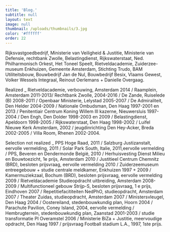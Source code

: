 ```yaml
---
title: 'Blog.'
subtitle: null
layout: text
image: null
thumbnail: /uploads/thumbnails/3.jpg
color: '#ffffff'
order: 22
---
```


Rijksvastgoedbedrijf, Ministerie van Veiligheid & Justitie, Ministerie van Defensie, rechtbank Zwolle, Belastingdienst, Rijkswaterstaat, Ned. Philharmonisch Orkest, Het Toneel Speelt, Rietveldacademie, Zuiderzee-museum Enkhuizen, Gemeente Amsterdam, Stichting Trudo, BAM Utiliteitsbouw, Bouwbedrijf Jan de Nul, Bouwbedrijf Besix, Vlaams Gewest, Volker Wessels Integraal, Reinout Oerlemans + Danielle Overgaag.

Realized _ Rietveldacademie, verbouwing, Amsterdam 2014 / Raamplein, Amsterdam 2011-2013/ Rechtbank Zwolle, 2004-2016 / De Zande, Ruiselede (B) 2008-2011 / Openbaar Ministerie, Lelystad 2005-2007 / De Admiraliteit, Den Helder 2004-2009 / Nationale Ombudsman, Den Haag 1997-2001 en 2013 / Penitentiair Centrum Koning Willem III kazerne, Nieuwersluis 1997-2004 / Den Engh, Den Dolder 1998-2003 en 2009 / Belastingdienst, Apeldoorn 1998-2005 / Rijkswaterstaat, Den Haag 1998-2002 / Luifel Nieuwe Kerk Amsterdam, 2002 / jeugdinrichting Den Hey-Acker, Breda 2002-2005 / Villa Room, Rhenen 2002-2004.

Selection not realized _ PPS Hoge Raad, 2011 / Salzburg Justizanstalt, eervolle vermelding, 2011 / Solar Park South, Italie, 2011,eervolle vermelding / PPS, Beveren en Dendermonde Belgi&euml;, 2010 / Herhuisvesting Dienst Milieu en Bouwtoezicht, 1e prijs, Amsterdam 2010 / Justitieel Centrum Chemnitz (BRD), besloten prijsvraag, eervolle vermelding 2010 / Zuiderzeemuseum entreegebouw + studie centrale meldkamer, Enkhuizen 1997 + 2009 / Kamermuziekzaal, Bochum (BRD), besloten prijsvraag, eervolle vermelding 2009 / Rietveldacademie Studieopdracht uitbreiding, Amsterdam 2008-2009 / Multifunctioneel gebouw Strijp-S, besloten prijsvraag, 1 e prijs, Eindhoven 2007 / Repetitiefacititeiten NedPhO, studieopdracht, Amsterdam 2007 / Theater Zuidas, studieopdracht, Amsterdam 2007 / Ministersvleugel, Den Haag 2004 / Oostereiland, stedenbouwkundig plan, Hoorn 2004 / Parachute Pavilion, Coney Island, 2004, eervolle vermelding / Hembrugterrein, stedenbouwkundig plan, Zaanstad 2001-2003 / studie transformatie PI Overamstel 2006 / Ministerie BiZa + Justitie, meervoudige opdracht, Den Haag 1997 / prijsvraag Football stadium L.A., 1997, 1ste prijs.